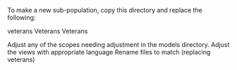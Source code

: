 To make a new sub-population, copy this directory and replace the following:

veterans
Veterans
Veterans

Adjust any of the scopes needing adjustment in the models directory.
Adjust the views with appropriate language
Rename files to match (replacing veterans)